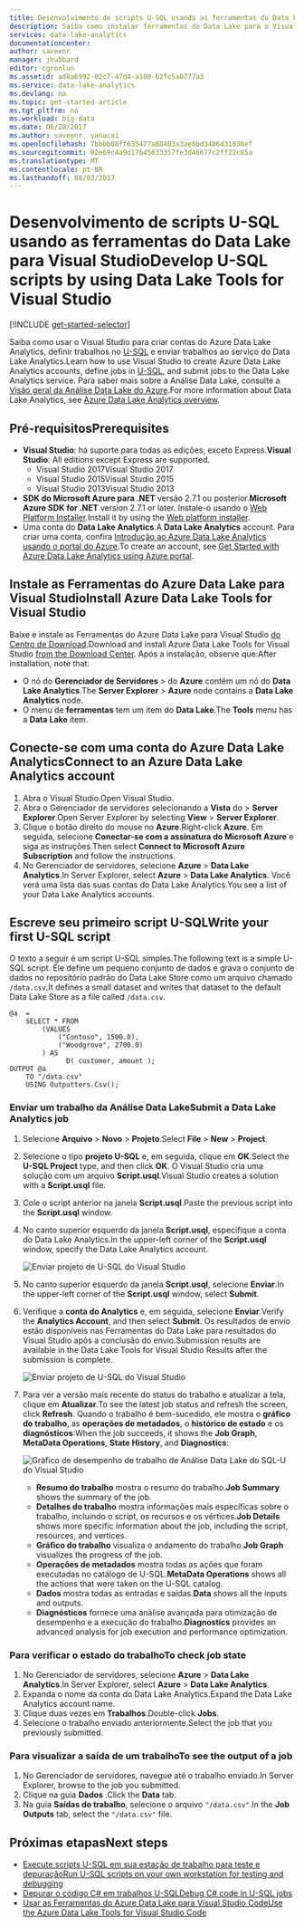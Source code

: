 ```yaml
---
title: Desenvolvimento de scripts U-SQL usando as ferramentas do Data Lake para Visual Studio | Microsoft Docs
description: Saiba como instalar ferramentas do Data Lake para o Visual Studio e como desenvolver e testar scripts U-SQL.
services: data-lake-analytics
documentationcenter: 
author: saveenr
manager: jhubbard
editor: cgronlun
ms.assetid: ad8a6992-02c7-47d4-a108-62fc5a0777a3
ms.service: data-lake-analytics
ms.devlang: na
ms.topic: get-started-article
ms.tgt_pltfrm: na
ms.workload: big-data
ms.date: 06/28/2017
ms.author: saveenr, yanacai
ms.openlocfilehash: 7bbbb08ff635477a88403a3ae6bd3486d31838ef
ms.sourcegitcommit: 02e69c4a9d17645633357fe3d46677c2ff22c85a
ms.translationtype: MT
ms.contentlocale: pt-BR
ms.lasthandoff: 08/03/2017
---
```

# <a name="develop-u-sql-scripts-by-using-data-lake-tools-for-visual-studio"></a><span data-ttu-id="43240-103">Desenvolvimento de scripts U-SQL usando as ferramentas do Data Lake para Visual Studio</span><span class="sxs-lookup"><span data-stu-id="43240-103">Develop U-SQL scripts by using Data Lake Tools for Visual Studio</span></span>
[!INCLUDE [get-started-selector](../../includes/data-lake-analytics-selector-get-started.md)]


<span data-ttu-id="43240-104">Saiba como usar o Visual Studio para criar contas do Azure Data Lake Analytics, definir trabalhos no [U-SQL](data-lake-analytics-u-sql-get-started.md) e enviar trabalhos ao serviço do Data Lake Analytics.</span><span class="sxs-lookup"><span data-stu-id="43240-104">Learn how to use Visual Studio to create Azure Data Lake Analytics accounts, define jobs in [U-SQL](data-lake-analytics-u-sql-get-started.md), and submit jobs to the Data Lake Analytics service.</span></span> <span data-ttu-id="43240-105">Para saber mais sobre a Análise Data Lake, consulte a [Visão geral da Análise Data Lake do Azure](data-lake-analytics-overview.md).</span><span class="sxs-lookup"><span data-stu-id="43240-105">For more information about Data Lake Analytics, see [Azure Data Lake Analytics overview](data-lake-analytics-overview.md).</span></span>


## <a name="prerequisites"></a><span data-ttu-id="43240-106">Pré-requisitos</span><span class="sxs-lookup"><span data-stu-id="43240-106">Prerequisites</span></span>

* <span data-ttu-id="43240-107">**Visual Studio**: há suporte para todas as edições, exceto Express.</span><span class="sxs-lookup"><span data-stu-id="43240-107">**Visual Studio**: All editions except Express are supported.</span></span>
    * <span data-ttu-id="43240-108">Visual Studio 2017</span><span class="sxs-lookup"><span data-stu-id="43240-108">Visual Studio 2017</span></span>
    * <span data-ttu-id="43240-109">Visual Studio 2015</span><span class="sxs-lookup"><span data-stu-id="43240-109">Visual Studio 2015</span></span>
    * <span data-ttu-id="43240-110">Visual Studio 2013</span><span class="sxs-lookup"><span data-stu-id="43240-110">Visual Studio 2013</span></span>
* <span data-ttu-id="43240-111">**SDK do Microsoft Azure para .NET** versão 2.7.1 ou posterior.</span><span class="sxs-lookup"><span data-stu-id="43240-111">**Microsoft Azure SDK for .NET** version 2.7.1 or later.</span></span>  <span data-ttu-id="43240-112">Instale-o usando o [Web Platform Installer](http://www.microsoft.com/web/downloads/platform.aspx).</span><span class="sxs-lookup"><span data-stu-id="43240-112">Install it by using the [Web platform installer](http://www.microsoft.com/web/downloads/platform.aspx).</span></span>
* <span data-ttu-id="43240-113">Uma conta do **Data Lake Analytics**.</span><span class="sxs-lookup"><span data-stu-id="43240-113">A **Data Lake Analytics** account.</span></span> <span data-ttu-id="43240-114">Para criar uma conta, confira [Introdução ao Azure Data Lake Analytics usando o portal do Azure](data-lake-analytics-get-started-portal.md).</span><span class="sxs-lookup"><span data-stu-id="43240-114">To create an account, see [Get Started with Azure Data Lake Analytics using Azure portal](data-lake-analytics-get-started-portal.md).</span></span>

## <a name="install-azure-data-lake-tools-for-visual-studio"></a><span data-ttu-id="43240-115">Instale as Ferramentas do Azure Data Lake para Visual Studio</span><span class="sxs-lookup"><span data-stu-id="43240-115">Install Azure Data Lake Tools for Visual Studio</span></span> 

<span data-ttu-id="43240-116">Baixe e instale as Ferramentas do Azure Data Lake para Visual Studio [do Centro de Download](http://aka.ms/adltoolsvs).</span><span class="sxs-lookup"><span data-stu-id="43240-116">Download and install Azure Data Lake Tools for Visual Studio [from the Download Center](http://aka.ms/adltoolsvs).</span></span> <span data-ttu-id="43240-117">Após a instalação, observe que:</span><span class="sxs-lookup"><span data-stu-id="43240-117">After installation, note that:</span></span>
* <span data-ttu-id="43240-118">O nó do **Gerenciador de Servidores** > do **Azure** contém um nó do **Data Lake Analytics**.</span><span class="sxs-lookup"><span data-stu-id="43240-118">The **Server Explorer** > **Azure** node contains a **Data Lake Analytics** node.</span></span> 
* <span data-ttu-id="43240-119">O menu de **ferramentas** tem um item do **Data Lake**.</span><span class="sxs-lookup"><span data-stu-id="43240-119">The **Tools** menu has a **Data Lake** item.</span></span>

## <a name="connect-to-an-azure-data-lake-analytics-account"></a><span data-ttu-id="43240-120">Conecte-se com uma conta do Azure Data Lake Analytics</span><span class="sxs-lookup"><span data-stu-id="43240-120">Connect to an Azure Data Lake Analytics account</span></span>

1. <span data-ttu-id="43240-121">Abra o Visual Studio.</span><span class="sxs-lookup"><span data-stu-id="43240-121">Open Visual Studio.</span></span>
2. <span data-ttu-id="43240-122">Abra o Gerenciador de servidores selecionando a **Vista** do  > **Server Explorer**.</span><span class="sxs-lookup"><span data-stu-id="43240-122">Open Server Explorer by selecting **View** > **Server Explorer**.</span></span>
3. <span data-ttu-id="43240-123">Clique o botão direito do mouse no **Azure**.</span><span class="sxs-lookup"><span data-stu-id="43240-123">Right-click **Azure**.</span></span> <span data-ttu-id="43240-124">Em seguida, selecione **Conectar-se com a assinatura do Microsoft Azure** e siga as instruções.</span><span class="sxs-lookup"><span data-stu-id="43240-124">Then select **Connect to Microsoft Azure Subscription** and follow the instructions.</span></span>
4. <span data-ttu-id="43240-125">No Gerenciador de servidores, selecione **Azure** > **Data Lake Analytics**.</span><span class="sxs-lookup"><span data-stu-id="43240-125">In Server Explorer, select **Azure** > **Data Lake Analytics**.</span></span> <span data-ttu-id="43240-126">Você verá uma lista das suas contas do Data Lake Analytics.</span><span class="sxs-lookup"><span data-stu-id="43240-126">You see a list of your Data Lake Analytics accounts.</span></span>


## <a name="write-your-first-u-sql-script"></a><span data-ttu-id="43240-127">Escreve seu primeiro script U-SQL</span><span class="sxs-lookup"><span data-stu-id="43240-127">Write your first U-SQL script</span></span>

<span data-ttu-id="43240-128">O texto a seguir é um script U-SQL simples.</span><span class="sxs-lookup"><span data-stu-id="43240-128">The following text is a simple U-SQL script.</span></span> <span data-ttu-id="43240-129">Ele define um pequeno conjunto de dados e grava o conjunto de dados no repositório padrão do Data Lake Store como um arquivo chamado `/data.csv`.</span><span class="sxs-lookup"><span data-stu-id="43240-129">It defines a small dataset and writes that dataset to the default Data Lake Store as a file called `/data.csv`.</span></span>

```
@a  = 
    SELECT * FROM 
        (VALUES
            ("Contoso", 1500.0),
            ("Woodgrove", 2700.0)
        ) AS 
              D( customer, amount );
OUTPUT @a
    TO "/data.csv"
    USING Outputters.Csv();
```

### <a name="submit-a-data-lake-analytics-job"></a><span data-ttu-id="43240-130">Enviar um trabalho da Análise Data Lake</span><span class="sxs-lookup"><span data-stu-id="43240-130">Submit a Data Lake Analytics job</span></span>

1. <span data-ttu-id="43240-131">Selecione **Arquivo** > **Novo** > **Projeto**.</span><span class="sxs-lookup"><span data-stu-id="43240-131">Select **File** > **New** > **Project**.</span></span>

2. <span data-ttu-id="43240-132">Selecione o tipo **projeto U-SQL** e, em seguida, clique em **OK**.</span><span class="sxs-lookup"><span data-stu-id="43240-132">Select the **U-SQL Project** type, and then click **OK**.</span></span> <span data-ttu-id="43240-133">O Visual Studio cria uma solução com um arquivo **Script.usql**.</span><span class="sxs-lookup"><span data-stu-id="43240-133">Visual Studio creates a solution with a **Script.usql** file.</span></span>

3. <span data-ttu-id="43240-134">Cole o script anterior na janela **Script.usql**.</span><span class="sxs-lookup"><span data-stu-id="43240-134">Paste the previous script into the **Script.usql** window.</span></span>

4. <span data-ttu-id="43240-135">No canto superior esquerdo da janela **Script.usql**, especifique a conta do Data Lake Analytics.</span><span class="sxs-lookup"><span data-stu-id="43240-135">In the upper-left corner of the **Script.usql** window, specify the Data Lake Analytics account.</span></span>

    ![Enviar projeto de U-SQL do Visual Studio](./media/data-lake-analytics-data-lake-tools-get-started/data-lake-analytics-data-lake-tools-submit-job.png)

5. <span data-ttu-id="43240-137">No canto superior esquerdo da janela **Script.usql**, selecione **Enviar**.</span><span class="sxs-lookup"><span data-stu-id="43240-137">In the upper-left corner of the **Script.usql** window, select **Submit**.</span></span>
6. <span data-ttu-id="43240-138">Verifique a **conta do Analytics** e, em seguida, selecione **Enviar**.</span><span class="sxs-lookup"><span data-stu-id="43240-138">Verify the **Analytics Account**, and then select **Submit**.</span></span> <span data-ttu-id="43240-139">Os resultados de envio estão disponíveis nas Ferramentas do Data Lake para resultados do Visual Studio após a conclusão do envio.</span><span class="sxs-lookup"><span data-stu-id="43240-139">Submission results are available in the Data Lake Tools for Visual Studio Results after the submission is complete.</span></span>

    ![Enviar projeto de U-SQL do Visual Studio](./media/data-lake-analytics-data-lake-tools-get-started/data-lake-analytics-data-lake-tools-submit-job-advanced.png)
7. <span data-ttu-id="43240-141">Para ver a versão mais recente do status do trabalho e atualizar a tela, clique em **Atualizar**.</span><span class="sxs-lookup"><span data-stu-id="43240-141">To see the latest job status and refresh the screen, click **Refresh**.</span></span> <span data-ttu-id="43240-142">Quando o trabalho é bem-sucedido, ele mostra o **gráfico do trabalho**, as **operações de metadados**, o **histórico de estado** e os **diagnósticos**:</span><span class="sxs-lookup"><span data-stu-id="43240-142">When the job succeeds, it shows the **Job Graph**, **MetaData Operations**, **State History**, and **Diagnostics**:</span></span>

    ![Gráfico de desempenho de trabalho de Análise Data Lake do SQL-U do Visual Studio](./media/data-lake-analytics-data-lake-tools-get-started/data-lake-analytics-data-lake-tools-performance-graph.png)

   * <span data-ttu-id="43240-144">**Resumo do trabalho** mostra o resumo do trabalho.</span><span class="sxs-lookup"><span data-stu-id="43240-144">**Job Summary** shows the summary of the job.</span></span>   
   * <span data-ttu-id="43240-145">**Detalhes do trabalho** mostra informações mais específicas sobre o trabalho, incluindo o script, os recursos e os vértices.</span><span class="sxs-lookup"><span data-stu-id="43240-145">**Job Details** shows more specific information about the job, including the script, resources, and vertices.</span></span>
   * <span data-ttu-id="43240-146">**Gráfico do trabalho** visualiza o andamento do trabalho.</span><span class="sxs-lookup"><span data-stu-id="43240-146">**Job Graph** visualizes the progress of the job.</span></span>
   * <span data-ttu-id="43240-147">**Operações de metadados** mostra todas as ações que foram executadas no catálogo de U-SQL.</span><span class="sxs-lookup"><span data-stu-id="43240-147">**MetaData Operations** shows all the actions that were taken on the U-SQL catalog.</span></span>
   * <span data-ttu-id="43240-148">**Dados** mostra todas as entradas e saídas.</span><span class="sxs-lookup"><span data-stu-id="43240-148">**Data** shows all the inputs and outputs.</span></span>
   * <span data-ttu-id="43240-149">**Diagnósticos** fornece uma análise avançada para otimização de desempenho e a execução do trabalho.</span><span class="sxs-lookup"><span data-stu-id="43240-149">**Diagnostics** provides an advanced analysis for job execution and performance optimization.</span></span>

### <a name="to-check-job-state"></a><span data-ttu-id="43240-150">Para verificar o estado do trabalho</span><span class="sxs-lookup"><span data-stu-id="43240-150">To check job state</span></span>

1. <span data-ttu-id="43240-151">No Gerenciador de servidores, selecione **Azure** > **Data Lake Analytics**.</span><span class="sxs-lookup"><span data-stu-id="43240-151">In Server Explorer, select **Azure** > **Data Lake Analytics**.</span></span> 
2. <span data-ttu-id="43240-152">Expanda o nome da conta do Data Lake Analytics.</span><span class="sxs-lookup"><span data-stu-id="43240-152">Expand the Data Lake Analytics account name.</span></span>
3. <span data-ttu-id="43240-153">Clique duas vezes em **Trabalhos**.</span><span class="sxs-lookup"><span data-stu-id="43240-153">Double-click **Jobs**.</span></span>
4. <span data-ttu-id="43240-154">Selecione o trabalho enviado anteriormente.</span><span class="sxs-lookup"><span data-stu-id="43240-154">Select the job that you previously submitted.</span></span>

### <a name="to-see-the-output-of-a-job"></a><span data-ttu-id="43240-155">Para visualizar a saída de um trabalho</span><span class="sxs-lookup"><span data-stu-id="43240-155">To see the output of a job</span></span>

1. <span data-ttu-id="43240-156">No Gerenciador de servidores, navegue até o trabalho enviado.</span><span class="sxs-lookup"><span data-stu-id="43240-156">In Server Explorer, browse to the job you submitted.</span></span>
2. <span data-ttu-id="43240-157">Clique na guia **Dados** .</span><span class="sxs-lookup"><span data-stu-id="43240-157">Click the **Data** tab.</span></span>
3. <span data-ttu-id="43240-158">Na guia **Saídas do trabalho**, selecione o arquivo `"/data.csv"`.</span><span class="sxs-lookup"><span data-stu-id="43240-158">In the **Job Outputs** tab, select the `"/data.csv"` file.</span></span>

## <a name="next-steps"></a><span data-ttu-id="43240-159">Próximas etapas</span><span class="sxs-lookup"><span data-stu-id="43240-159">Next steps</span></span>

* [<span data-ttu-id="43240-160">Execute scripts U-SQL em sua estação de trabalho para teste e depuração</span><span class="sxs-lookup"><span data-stu-id="43240-160">Run U-SQL scripts on your own workstation for testing and debugging</span></span>](data-lake-analytics-data-lake-tools-local-run.md)
* [<span data-ttu-id="43240-161">Depurar o código C# em trabalhos U-SQL</span><span class="sxs-lookup"><span data-stu-id="43240-161">Debug C# code in U-SQL jobs</span></span>](data-lake-analytics-debug-u-sql-jobs.md)
* [<span data-ttu-id="43240-162">Usar as Ferramentas do Azure Data Lake para Visual Studio Code</span><span class="sxs-lookup"><span data-stu-id="43240-162">Use the Azure Data Lake Tools for Visual Studio Code</span></span>](data-lake-analytics-data-lake-tools-for-vscode.md)
